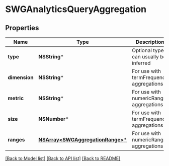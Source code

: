 # SWGAnalyticsQueryAggregation

## Properties
Name | Type | Description | Notes
------------ | ------------- | ------------- | -------------
**type** | **NSString*** | Optional type, can usually be inferred | [optional] 
**dimension** | **NSString*** | For use with termFrequency aggregations | [optional] 
**metric** | **NSString*** | For use with numericRange aggregations | [optional] 
**size** | **NSNumber*** | For use with termFrequency aggregations | [optional] 
**ranges** | [**NSArray&lt;SWGAggregationRange&gt;***](SWGAggregationRange.md) | For use with numericRange aggregations | [optional] 

[[Back to Model list]](../README.md#documentation-for-models) [[Back to API list]](../README.md#documentation-for-api-endpoints) [[Back to README]](../README.md)


